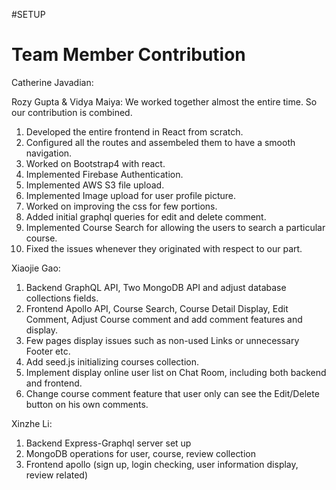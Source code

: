#SETUP





# Team Member Contribution

Catherine Javadian:

Rozy Gupta & Vidya Maiya: We worked together almost the entire time. So our contribution is combined. 

1) Developed the entire frontend in React from scratch.
2) Configured all the routes and assembeled them to have a smooth navigation.
3) Worked on Bootstrap4 with react.
4) Implemented Firebase Authentication.
5) Implemented AWS S3 file upload.
6) Implemented Image upload for user profile picture.
7) Worked on improving the css for few portions.
8) Added initial graphql queries for edit and delete comment.
9) Implemented Course Search for allowing the users to search a particular course.
10) Fixed the issues whenever they originated with respect to our part.


Xiaojie Gao:

1. Backend GraphQL API, Two MongoDB API and adjust database collections fields. 
2. Frontend Apollo API, Course Search, Course Detail Display, Edit Comment, Adjust Course comment and add comment features and display. 
3. Few pages display issues such as non-used Links or unnecessary Footer etc.
4. Add seed.js initializing courses collection.
5. Implement display online user list on Chat Room, including both backend and frontend.
6. Change course comment feature that user only can see the Edit/Delete button on his own comments.


Xinzhe Li: 
1. Backend Express-Graphql server set up 
2. MongoDB operations for user, course, review collection
3. Frontend apollo (sign up, login checking, user information display, review related)
